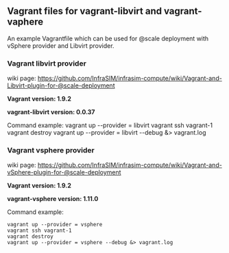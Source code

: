 ## Vagrant files for vagrant-libvirt and vagrant-vaphere

An example Vagrantfile which can be used for @scale deployment with 
vSphere provider and Libvirt provider.

### Vagrant libvirt provider 
wiki page: 
https://github.com/InfraSIM/infrasim-compute/wiki/Vagrant-and-Libvirt-plugin-for-@scale-deployment

**Vagrant version: 1.9.2**

**vagrant-libvirt version: 0.0.37**

Command example:
    vagrant up --provider = libvirt
    vagrant ssh vagrant-1
    vagrant destroy
    vagrant up --provider = libvirt --debug &> vagrant.log
 	
### Vagrant vsphere provider
wiki page: 
https://github.com/InfraSIM/infrasim-compute/wiki/Vagrant-and-vSphere-plugin-for-@scale-deployment

**Vagrant version: 1.9.2**

**vagrant-vsphere version: 1.11.0**

Command example:

    vagrant up --provider = vsphere 
    vagrant ssh vagrant-1
    vagrant destroy
    vagrant up --provider = vsphere --debug &> vagrant.log
	

